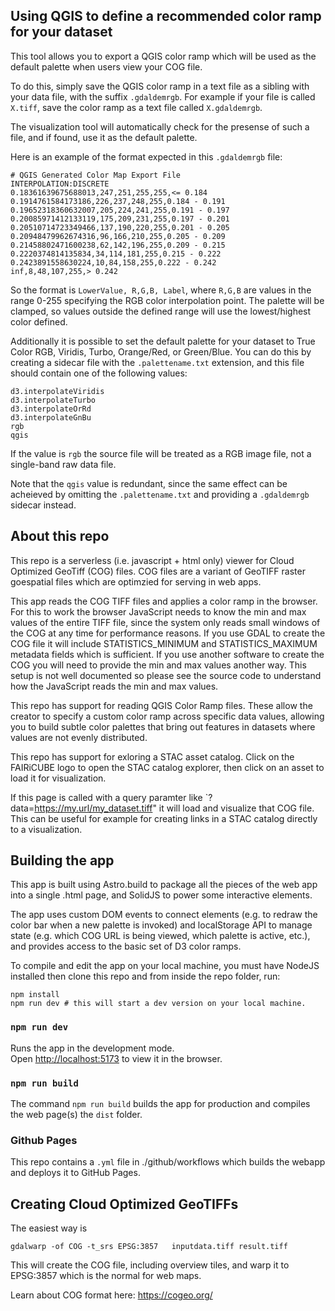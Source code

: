 
## Using QGIS to define a recommended color ramp for your dataset

This tool allows you to export a QGIS color ramp which will be
used as the default palette when users view your COG file.

To do this, simply save the QGIS color ramp in a text file
as a sibling with your data file, with the suffix `.gdaldemrgb`.
For example if your file is 
called `X.tiff`, save the color ramp as a text file called `X.gdaldemrgb`.

The visualization tool will automatically check for the presense of such 
a file, and if found, use it as the default palette.

Here is an example of the format expected in this `.gdaldemrgb` file:

```
# QGIS Generated Color Map Export File
INTERPOLATION:DISCRETE
0.18361639675688013,247,251,255,255,<= 0.184
0.1914761584173186,226,237,248,255,0.184 - 0.191
0.19652318360632007,205,224,241,255,0.191 - 0.197
0.20085971412133119,175,209,231,255,0.197 - 0.201
0.20510714723349466,137,190,220,255,0.201 - 0.205
0.20948479962674316,96,166,210,255,0.205 - 0.209
0.21458802471600238,62,142,196,255,0.209 - 0.215
0.2220374814135834,34,114,181,255,0.215 - 0.222
0.2423891558630224,10,84,158,255,0.222 - 0.242
inf,8,48,107,255,> 0.242
```
So the format is `LowerValue, R,G,B, Label`, 
where `R,G,B` are values in the range 0-255 specifying the RGB color 
interpolation point. The palette will be clamped, so values outside the defined
range will use the lowest/highest color defined.

Additionally it is possible to set the default palette for your 
dataset to True Color RGB, Viridis, Turbo, Orange/Red, or Green/Blue.
You can do this by creating a sidecar file with the `.palettename.txt` 
extension, and this file should contain one of the following values:
```
d3.interpolateViridis
d3.interpolateTurbo
d3.interpolateOrRd
d3.interpolateGnBu
rgb
qgis
```

If the value is `rgb` the source file will be treated as a RGB image file, not a 
single-band raw data file.

Note that the `qgis` value is redundant, since the same effect can be acheieved by 
omitting the `.palettename.txt` and providing a `.gdaldemrgb` sidecar instead.




## About this repo

This repo is a serverless (i.e. javascript + html only) viewer for Cloud Optimized GeoTiff (COG) files.
COG files are a variant of GeoTIFF raster goespatial files which are optimzied for serving in web apps.

This app reads the COG TIFF files and applies a color ramp in the browser. For this to work the 
browser JavaScript needs to know the min and max values of the entire TIFF file, since the system only
reads small windows of the COG at any time for performance reasons. If you use GDAL to create the COG file
it will include STATISTICS_MINIMUM and STATISTICS_MAXIMUM metadata fields which is sufficient. If you use another 
software to create the COG you will need to provide the min and max values another way. This setup is not well
documented so please see the source code to understand how the JavaScript reads the min and max values.

This repo has support for reading QGIS Color Ramp files. These allow the creator to specify a custom color
ramp across specific data values, allowing you to build subtle color palettes that bring out features 
in datasets where values are not evenly distributed.

This repo has support for exloring a STAC asset catalog. Click on the FAIRiCUBE logo to open the STAC catalog explorer, then click on an asset to load it for visualization.

If this page is called with a query paramter like `?data=https://my.url/my_dataset.tiff" it will load and visualize that COG file. This can be useful for example for creating links in a STAC catalog directly to a visualization.


## Building the app

This app is built using Astro.build to package all the pieces of the web app into a single .html page, and SolidJS to power some interactive elements.

The app uses custom DOM events to connect elements (e.g. to redraw the color bar when a new palette is invoked) and localStorage API to manage state (e.g. which COG URL is being viewed, which palette is active, etc.), and provides access to the basic set of D3 color ramps.

To compile and edit the app on your local machine, you must have NodeJS installed then clone this repo and from inside the repo folder, run:
```
npm install
npm run dev # this will start a dev version on your local machine.
```

### `npm run dev`

Runs the app in the development mode.<br>
Open [http://localhost:5173](http://localhost:5173) to view it in the browser.


### `npm run build`
The command `npm run build`
builds the app for production and compiles the web page(s) the `dist` folder.<br>

### Github Pages
This repo contains a `.yml` file in ./github/workflows which builds the webapp and deploys it to GitHub Pages.


## Creating Cloud Optimized GeoTIFFs

The easiest way is 
```
gdalwarp -of COG -t_srs EPSG:3857   inputdata.tiff result.tiff
```
This will create the COG file, including overview tiles, and warp it to EPSG:3857 which is the normal for web maps.

Learn about COG format here: https://cogeo.org/

